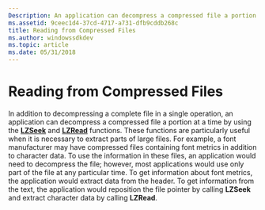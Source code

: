 ```yaml
---
Description: An application can decompress a compressed file a portion at a time by using the LZSeek and LZRead functions.
ms.assetid: 9ceec1d4-37cd-4717-a731-dfb9cddb268c
title: Reading from Compressed Files
ms.author: windowssdkdev
ms.topic: article
ms.date: 05/31/2018
---
```


# Reading from Compressed Files

In addition to decompressing a complete file in a single operation, an application can decompress a compressed file a portion at a time by using the [**LZSeek**](/windows/desktop/api/LzExpand/nf-lzexpand-lzseek) and [**LZRead**](/windows/desktop/api/LzExpand/nf-lzexpand-lzread) functions. These functions are particularly useful when it is necessary to extract parts of large files. For example, a font manufacturer may have compressed files containing font metrics in addition to character data. To use the information in these files, an application would need to decompress the file; however, most applications would use only part of the file at any particular time. To get information about font metrics, the application would extract data from the header. To get information from the text, the application would reposition the file pointer by calling **LZSeek** and extract character data by calling **LZRead**.

 

 



